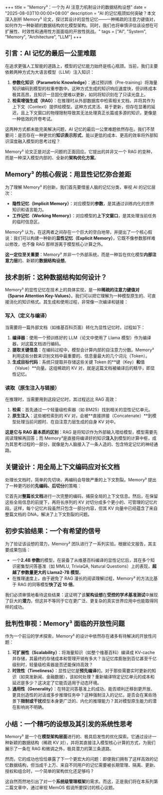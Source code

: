 +++
title = "Memory³：一个为 AI 注意力机制设计的数据结构设想"
date = "2025-08-03T10:00:00+08:00"
description = "AI 的记忆瓶颈如何突破？本文深入剖析 Memory³ 论文，探讨其设计的显性记忆——一种稀疏的注意力键值对，如何作为一种新颖的数据结构优化模型架构。同时，我们也将审慎评估该设想在可扩展性、时效性和通用性方面面临的开放性挑战。"
tags = ["AI", "System", "Memory", "Architecture", "LLM"]
+++

## 引言：AI 记忆的最后一公里难题

在追求更强人工智能的道路上，模型的记忆能力始终是核心瓶颈。当前，我们主要依赖两种方式为大语言模型（LLM）注入知识：

1. **参数化知识（Parametric Knowledge）**：通过预训练（Pre-training）将海量知识编码到模型的权重参数中。这种方式生成的知识响应速度快，但训练成本极其高昂，且知识一旦固化便难以更新，如同将知识刻在了只读光盘上。
2. **检索增强生成（RAG）**：在推理时从外部数据库中检索相关文档，并将其作为上下文（Context）提供给模型。这种方式灵活、易于更新，但存在显著的延迟，且上下文窗口的物理限制导致其无法处理真正长篇或多源的知识，更像是一种低效的开卷考试。

这两种方式都未能完美解决问题，AI 记忆的最后一公里难题依然存在。我们不禁要问：是否存在一种更优的**知识表示形式**，能以更低的成本、更高的效率将外部知识深度融入模型的思考过程？

Memory³ 论文正是对这一问题的正面回应。它提出的并非又一个 RAG 的变种，而是一种深入模型内部的、全新的**架构优化方案**。

## Memory³ 的核心假说：用显性记忆弥合差距

为了理解 Memory³ 的创新，我们首先要借鉴人脑的记忆分类，审视 AI 的记忆层次：

* **隐性记忆（Implicit Memory）**：对应模型的**参数**，是其通过训练内化的世界知识和语言能力。
* **工作记忆（Working Memory）**：对应模型的**上下文窗口**，是其处理当前任务的临时信息区。

Memory³ 认为，在这两者之间存在一个巨大的空白地带，并提出了一个核心假说：我们可以构建一种新的**显性记忆（Explicit Memory）**，它既不像参数那样难以修改，也不像 RAG 那样游离于模型核心计算之外。

**这一定位至关重要**：Memory³ 并非一个外部系统，而是一种旨在优化模型**内部注意力层**的、新颖的**数据结构设想**。

## 技术剖析：这种数据结构如何设计？

Memory³ 的显性记忆在技术上的具体实现，是一种**稀疏的注意力键值对（Sparse Attention Key-Values）**。我们可以把它理解为一种模型原生的、可直接消化的知识格式。其生成和使用过程，非常像一次编译和链接：

### 写入（定义与编译）

当需要将一篇外部文档（如维基百科页面）转化为显性记忆时，过程如下：

1. **编译器**：使用一个预训练好的 LLM（论文中使用了 Llama 模型）作为编译器，对这篇文档进行编码。
2. **提取关键信息**：在编码过程中，模型会计算内部的自注意力分数。Memory³ 利用这些分数来识别文档中最重要的、信息量最大的几个词元（Token）。
3. **生成目标代码**：系统只提取并存储这些关键 Token 的**键（Key）**和**值（Value）**向量。这组稀疏的 KV 对，就是这篇文档被编译后的精华，即显性记忆。

### 读取（原生注入与链接）

在推理时，当需要用到这段记忆时，其过程远比 RAG 高效：

1. **检索**：首先通过一个轻量级检索器（如 BM25）找到相关的显性记忆单元。
2. **原生注入**：这些被检索到的 KV 对，会被**直接拼接（Concatenate）**到模型处理当前问题时、在自注意力层生成的自身 KV 对中。

**这是它与 RAG 最本质的区别**：RAG 是将知识作为外部输入喂给模型，模型需要先阅读理解再回答；而 Memory³是直接将编译好的知识**注入**到模型的计算中枢，成为其思考过程的一部分，就像是为人脑接入了一条人造的、包含特定记忆的神经通路。

## 关键设计：用全局上下文编码应对长文档

处理长文档时，简单的先切块、再编码会导致严重的上下文割裂。Memory³ 提出了一种更巧妙的**先编码、后切分**的策略：

它首先对**整篇长文档**进行一次完整的编码，捕获全局的上下文信息。然后，在保留这些全局信息的前提下，再将长序列的 KV 对切分成多个更小的、可管理的记忆片段。这样，每个记忆片段虽然只包含一部分内容，但其 KV 向量中已经蕴含了来自整篇文档的 DNA，解决了上下文割裂的问题。

## 初步实验结果：一个有希望的信号

为了验证该设想的潜力，Memory³ 团队进行了一系列实验。根据论文报告，其主要成果包括：

* 一个**2.4B 参数**的模型，在装备了从维基百科编译的显性记忆后，其在多个知识密集型问答基准（如 MMLU, TriviaQA, Natural Questions）上的表现，**超越了参数量更大的 Llama2-7B 模型**。
* 在推理速度上，由于避免了 RAG 漫长的阅读理解过程，Memory³ 的方法比基于 RAG 的同等模型**快了近 10 倍**。

我们必须审慎地看待这些结果：这证明了该**架构设想**在**受控的学术基准测试**中展现了巨大的**潜力**，但这并不等同于它在更广泛、更复杂的真实世界应用中也能取得同样的成功。

## 批判性审视：Memory³ 面临的开放性问题

作为一个前沿的学术探索，Memory³ 的设计中依然存在诸多有待解决的开放性问题：

1. **可扩展性（Scalability）**：将海量知识（如整个维基百科）编译成 KV-cache 并存储，其最终的存储成本和管理开销有多大？当记忆库膨胀到百亿甚至千亿级别时，轻量级检索器是否还能保持高效？
2. **时效性（Timeliness）**：显性记忆是**预先编译**的。对于那些需要实时更新的知识（如突发新闻、金融数据），该如何处理？重新编译特定记忆单元的成本和延迟是多少？这决定了它能否适用于动态环境。
3. **通用性（Generality）**：在特定问答基准上的成功，能否顺利迁移到更开放、更具创造性的对话或多步推理任务中？这种强制注入的记忆，是否会在某些场景下**限制或干扰**模型本身更广泛的、内化的推理能力？其对模型原生能力的潜在影响尚不明确。

## 小结：一个精巧的设想及其引发的系统性思考

Memory³ 是一个在**模型架构层面**进行的、极具启发性的优化探索。它通过设计一种新颖的数据结构（稀疏 KV 对），并将其直接注入模型核心计算的方式，为我们展示了一条在 RAG 和微调之外，极具潜力的第三条道路。

然而，它的成功也恰恰暴露了下一个更宏大的问题：即便我们拥有了这样高效的记忆数据结构，但当成千上万、来自不同用户的记忆需要被长期管理、隔离、更新、授权和组合时，一个简单的架构优化还足够吗？

这自然而然地引出了对一个**系统级管理框架**的需求。而这，正是我们将在本系列第二篇文章中，通过审视 MemOS 假说所要探讨的核心议题。
